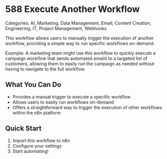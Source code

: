 # 588 Execute Another Workflow

Categories: AI, Marketing, Data Management, Email, Content Creation, Engineering, IT, Project Management, Webhooks

This workflow allows users to manually trigger the execution of another workflow, providing a simple way to run specific workflows on-demand.

Example: A marketing team might use this workflow to quickly execute a campaign workflow that sends automated emails to a targeted list of customers, allowing them to easily run the campaign as needed without having to navigate to the full workflow.

## What You Can Do
- Provides a manual trigger to execute a specific workflow
- Allows users to easily run workflows on-demand
- Offers a straightforward way to trigger the execution of other workflows within the n8n platform

## Quick Start
1. Import this workflow to n8n
2. Configure your settings
3. Start automating!


